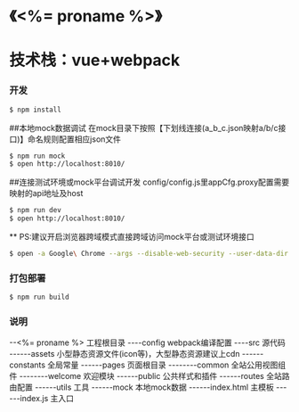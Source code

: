# 《<%= proname %>》
# 技术栈：vue+webpack

### 开发
``` bash
$ npm install
```
##本地mock数据调试 
在mock目录下按照【下划线连接(a_b_c.json映射a/b/c接口)】命名规则配置相应json文件
``` bash
$ npm run mock
$ open http://localhost:8010/
```

##连接测试环境或mock平台调试开发 
config/config.js里appCfg.proxy配置需要映射的api地址及host
``` bash
$ npm run dev
$ open http://localhost:8010/
```
** PS:建议开启浏览器跨域模式直接跨域访问mock平台或测试环境接口
``` bash
$ open -a Google\ Chrome --args --disable-web-security --user-data-dir
```

### 打包部署
``` bash
$ npm run build 
```

### 说明
--<%= proname %> 工程根目录
----config webpack编译配置
----src 源代码
------assets 小型静态资源文件(icon等)，大型静态资源建议上cdn
------constants 全局常量
------pages 页面根目录
--------common 全站公用视图组件
--------welcome 欢迎模块
------public 公共样式和插件
------routes 全站路由配置
------utils 工具
------mock 本地mock数据
------index.html 主模板
------index.js 主入口